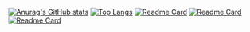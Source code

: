 [![Anurag's GitHub stats](https://github-readme-stats.vercel.app/api?username=sr-gi&theme=dracula)](https://github.com/anuraghazra/github-readme-stats)
[![Top Langs](https://github-readme-stats.vercel.app/api/top-langs/?username=sr-gi&theme=dracula)](https://github.com/anuraghazra/github-readme-stats)
[![Readme Card](https://github-readme-stats.vercel.app/api/pin/?username=talaia-labs&repo=python-teos&show_owner=true&theme=dracula)](https://github.com/anuraghazra/github-readme-stats)
[![Readme Card](https://github-readme-stats.vercel.app/api/pin/?username=sr-gi&repo=rusty-teos&show_owner=true&theme=dracula)](https://github.com/anuraghazra/github-readme-stats)
[![Readme Card](https://github-readme-stats.vercel.app/api/pin/?username=sr-gi&repo=bitcoin_tools&show_owner=true&theme=dracula)](https://github.com/anuraghazra/github-readme-stats)


